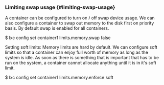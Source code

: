 ### Limiting swap usage {#limiting-swap-usage}

A container can be configured to turn on / off swap device usage. We can also configure a container to swap out memory to the disk first on priority basis. By default swap is enabled for all containers.

$ lxc config set container1 limits.memory.swap false

Setting soft limits: Memory limits are hard by default. We can configure soft limits so that a container can enjoy full worth of memory as long as the system is idle. As soon as there is something that is important that has to be run on the system, a container cannot allocate anything until it is in it&#039;s soft limit.

$ lxc config set container1 limits.memory.enforce soft